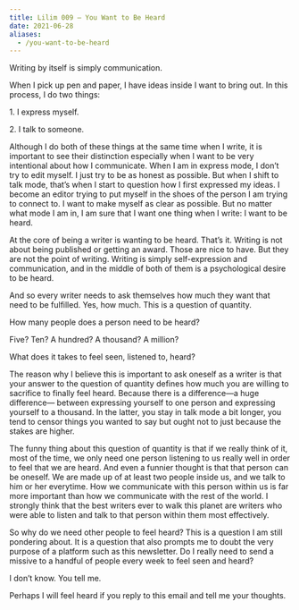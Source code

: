 ```yaml
---
title: Lilim 009 — You Want to Be Heard
date: 2021-06-28
aliases:
  - /you-want-to-be-heard
---
```

Writing by itself is simply communication.

When I pick up pen and paper, I have ideas inside I want to bring out. In this process, I do two things:

1\. I express myself.

2\. I talk to someone.

Although I do both of these things at the same time when I write, it is important to see their distinction especially when I want to be very intentional about how I communicate. When I am in express mode, I don’t try to edit myself. I just try to be as honest as possible. But when I shift to talk mode, that’s when I start to question how I first expressed my ideas. I become an editor trying to put myself in the shoes of the person I am trying to connect to. I want to make myself as clear as possible. But no matter what mode I am in, I am sure that I want one thing when I write: I want to be heard.

At the core of being a writer is wanting to be heard. That’s it. Writing is not about being published or getting an award. Those are nice to have. But they are not the point of writing. Writing is simply self-expression and communication, and in the middle of both of them is a psychological desire to be heard.

And so every writer needs to ask themselves how much they want that need to be fulfilled. Yes, how much. This is a question of quantity.

How many people does a person need to be heard?

Five? Ten? A hundred? A thousand? A million?

What does it takes to feel seen, listened to, heard?

The reason why I believe this is important to ask oneself as a writer is that your answer to the question of quantity defines how much you are willing to sacrifice to finally feel heard. Because there is a difference—a huge difference— between expressing yourself to one person and expressing yourself to a thousand. In the latter, you stay in talk mode a bit longer, you tend to censor things you wanted to say but ought not to just because the stakes are higher.

The funny thing about this question of quantity is that if we really think of it, most of the time, we only need one person listening to us really well in order to feel that we are heard. And even a funnier thought is that that person can be oneself. We are made up of at least two people inside us, and we talk to him or her everytime. How we communicate with this person within us is far more important than how we communicate with the rest of the world. I strongly think that the best writers ever to walk this planet are writers who were able to listen and talk to that person within them most effectively.

So why do we need other people to feel heard? This is a question I am still pondering about. It is a question that also prompts me to doubt the very purpose of a platform such as this newsletter. Do I really need to send a missive to a handful of people every week to feel seen and heard?

I don’t know. You tell me.

Perhaps I will feel heard if you reply to this email and tell me your thoughts.